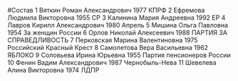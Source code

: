#Состав
1 Вяткин Роман Александрович 1977 КПРФ
2 Ефремова Людмила Викторовна 1955 СР
3 Калинина Мария Андреевна 1992 ЕР
4 Лавров Кирилл Александрович 1980 Апрель
5 Мишина Ольга Павловна 1954 За женщин России
6 Орлов Николай Алексеевич 1988 ПАРТИЯ ЗА СПРАВЕДЛИВОСТЬ
7 Перковская Марина Валентиновна 1975 Российский Красный Крест
8 Самолетова Вера Васильевна 1962 ЯБЛОКО
9 Соловьева Ирина Юрьевна 1955 Партия пенсионеров России
10 Фенин Вадим Александрович 1987 Чернобыль-Нева
11 Шевелева Алина Викторовна 1974 ЛДПР
